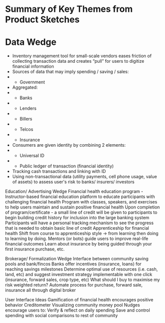 # Summary of Key Themes from Product Sketches

# Data Wedge
* Inventory management tool for small-scale vendors eases friction of collecting transaction data and creates “pull” for users to digitize financial information
* Sources of data that may imply spending / saving / sales:
* * Government
* Aggregated:
* * Banks
* * Lenders
* * Billers
* * Telcos
* * Insurance
* Consumers are given identity by combining 2 elements:
* * Universal ID
* * Public ledger of transaction (financial identity)
* Tracking cash transactions and linking with ID
* Using non-transactional data (utility payments, cell phone usage, value of assets) to assess user's risk to banks/ insurers/ investors

Education/ Advertising Wedge
Financial health education program - Instructor-based financial education platform to educate participants with challenging financial health
Program with classes, speakers, and exercises to help users maintain and sustain positive financial health
Upon completion of program/certificate - a small line of credit will be given to participants to begin building credit history for inclusion into the large banking system
Participants will have a personal tracking mechanism to see the progress that is needed to obtain basic line of credit
Apprenticeship for financial health
Shift from course to apprenticeship style → from learning then doing to learning by doing.
Mentors (or bots) guide users to improve real-life financial outcomes
Learn about insurance by being guided through your first insurance purchase, etc.

Brokerage/ Formalization Wedge
Interface between community saving pools and bank/fincos
Banks offer incentives (insurance, loans) for reaching savings milestones
Determine optimal use of resources (i.e. cash, land, etc) and suggest investment strategy implementable with one click (insurance, forward sales, crop type, etc)
What should I buy to maximise my risk weighted return?
Automate process for purchase, forward sale, insurance all through digital broker

User Interface Ideas
Gamification of financial health encourages positive behavior
Creditometer
Visualizing community money pool
Nudges encourage users to:
Verify & reflect on daily spending
Save and control spending with social comparisons to rest of community


